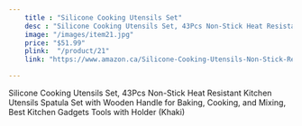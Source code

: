 ```yaml
---
    title : "Silicone Cooking Utensils Set"
    desc : "Silicone Cooking Utensils Set, 43Pcs Non-Stick Heat Resistant Kitchen Utensils Spatula Set with Wooden Handle for Baking, Cooking, and Mixing, Best Kitchen Gadgets Tools with Holder (Khaki)"
    image: "/images/item21.jpg"
    price: "$51.99"
    plink:  "/product/21"
    link: "https://www.amazon.ca/Silicone-Cooking-Utensils-Non-Stick-Resistant/dp/B096NQXKJV/ref=sr_1_51?gclid=Cj0KCQjwr4eYBhDrARIsANPywCiZk3UKPM6p3wy3o0QGdMRNIZjc-IZhscUmgLlB6iFkoLaRyRiFW8gaArFiEALw_wcB&hvadid=596079514466&hvdev=c&hvlocphy=9001314&hvnetw=g&hvqmt=e&hvrand=14636581063635512960&hvtargid=kwd-301827503455&hydadcr=21260_13355336&keywords=cool+cooking+gadgets&qid=1661197097&sr=8-51"

---
```


Silicone Cooking Utensils Set, 43Pcs Non-Stick Heat Resistant Kitchen Utensils Spatula Set with Wooden Handle for Baking, Cooking, and Mixing, Best Kitchen Gadgets Tools with Holder (Khaki)